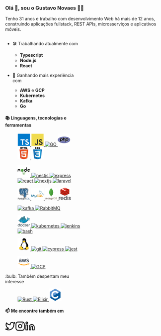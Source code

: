 ### Olá :wave:, sou o Gustavo Novaes :lotus_position_man: 

Tenho 31 anos e trabalho com desenvolvimento Web há mais de 12 anos, construindo aplicações fullstack, REST APIs, microsserviços e aplicativos móveis. 

<div style="float: left; width: 50%;">

- :hammer_and_wrench: Trabalhando atualmente com 
  - **Typescript**
  - **Node.js**
  - **React** 

- :seedling: Ganhando mais experiência com 
  - **AWS** e **GCP** 
  - **Kubernetes**
  - **Kafka**
  - **Go**

#### :books: Linguagens, tecnologias e ferramentas
<dl>
  <dd>
    <p align="left"> 
      <a href="https://www.typescriptlang.org/" target="_blank" rel="noreferrer" > 
        <img src="https://raw.githubusercontent.com/devicons/devicon/master/icons/typescript/typescript-original.svg" alt="typescript" width="40" height="40"/> 
      </a> 
      <a href="https://developer.mozilla.org/en-US/docs/Web/JavaScript" target="_blank" rel="noreferrer"> 
        <img src="https://raw.githubusercontent.com/devicons/devicon/master/icons/javascript/javascript-original.svg" alt="javascript" width="40" height="40"/> 
      </a> 
      <a href="https://go.dev/solutions/use-cases" target="_blank" rel="noreferrer"> 
        <img src="https://www.vectorlogo.zone/logos/golang/golang-official.svg" alt="GO" width="40" height="40"/> 
      </a> 
      <a href="https://www.php.net" target="_blank" rel="noreferrer"> 
        <img src="https://raw.githubusercontent.com/devicons/devicon/master/icons/php/php-original.svg" alt="php" width="40" height="40"/> 
      </a> 
      <a href="https://www.w3.org/html/" target="_blank" rel="noreferrer"> 
        <img src="https://raw.githubusercontent.com/devicons/devicon/master/icons/html5/html5-original-wordmark.svg" alt="html5" width="40" height="40"/> 
      </a> 
      <a href="https://www.w3.org/Style/CSS/" target="_blank" rel="noreferrer"> 
        <img src="https://raw.githubusercontent.com/devicons/devicon/master/icons/css3/css3-original-wordmark.svg" alt="css3" width="40" height="40"/> 
      </a> 
    </p>
  </dd>

  <dd>
    <p align="left"> 
      <a href="https://nodejs.org" target="_blank" rel="noreferrer"> 
        <img src="https://raw.githubusercontent.com/devicons/devicon/master/icons/nodejs/nodejs-original-wordmark.svg" alt="nodejs" width="40" height="40"/> 
      </a> 
      <a href="https://nestjs.com" target="_blank" rel="noreferrer"> 
        <img src="https://www.vectorlogo.zone/logos/nestjs/nestjs-ar21.svg" alt="nestjs" height="40"/> 
      </a> 
      <a href="https://expressjs.com" target="_blank" rel="noreferrer"> 
        <img src="https://www.vectorlogo.zone/logos/expressjs/expressjs-ar21.svg" alt="express" height="40"/> 
      </a>
      <a href="https://reactjs.org" target="_blank" rel="noreferrer"> 
        <img src="https://www.vectorlogo.zone/logos/reactjs/reactjs-ar21.svg" alt="react" height="40"/> 
      </a>
      <a href="https://nextjs.org" target="_blank" rel="noreferrer"> 
        <img src="https://cdn.worldvectorlogo.com/logos/nextjs-2.svg" alt="nextjs" height="40"/> 
      </a> 
      <a href="https://laravel.com" target="_blank" rel="noreferrer"> 
        <img src="https://www.vectorlogo.zone/logos/laravel/laravel-ar21.svg" alt="laravel" height="40"/> 
      </a> 
    </p>
  </dd>

  <dd>
    <p align="left">  
      <a href="https://www.postgresql.org" target="_blank" rel="noreferrer"> 
        <img src="https://raw.githubusercontent.com/devicons/devicon/master/icons/postgresql/postgresql-original-wordmark.svg" alt="postgresql" width="40" height="40"/> 
      </a> 
      <a href="https://www.mysql.com" target="_blank" rel="noreferrer"> 
        <img src="https://raw.githubusercontent.com/devicons/devicon/master/icons/mysql/mysql-original-wordmark.svg" alt="mysql" width="40" height="40"/> 
      </a> 
      <a href="https://www.mongodb.com" target="_blank" rel="noreferrer"> 
        <img src="https://raw.githubusercontent.com/devicons/devicon/master/icons/mongodb/mongodb-original-wordmark.svg" alt="mongodb" width="40" height="40"/> 
      </a> 
      <a href="https://redis.io" target="_blank" rel="noreferrer"> 
        <img src="https://raw.githubusercontent.com/devicons/devicon/master/icons/redis/redis-original-wordmark.svg" alt="redis" width="40" height="40"/> 
      </a> 
    </p>
  </dd>

  <dd>
    <p align="left"> 
      <a href="https://kafka.apache.org" target="_blank" rel="noreferrer"> 
        <img src="https://www.vectorlogo.zone/logos/apache_kafka/apache_kafka-icon.svg" alt="kafka" width="40" height="40"/> 
      </a> 
      <a href="https://www.rabbitmq.com/" target="_blank" rel="noreferrer"> 
        <img src="https://www.vectorlogo.zone/logos/rabbitmq/rabbitmq-icon.svg" alt="RabbitMQ" width="40" height="40"/> 
      </a> 
    </p>
  </dd>

  <dd>
    <p align="left"> 
      <a href="https://www.docker.com" target="_blank" rel="noreferrer"> 
        <img src="https://raw.githubusercontent.com/devicons/devicon/master/icons/docker/docker-original-wordmark.svg" alt="docker" width="40" height="40"/> 
      </a>
      <a href="https://kubernetes.io" target="_blank" rel="noreferrer"> 
        <img src="https://www.vectorlogo.zone/logos/kubernetes/kubernetes-icon.svg" alt="kubernetes" width="40" height="40"/> 
      </a>
      <a href="https://www.jenkins.io" target="_blank" rel="noreferrer"> 
        <img src="https://www.vectorlogo.zone/logos/jenkins/jenkins-icon.svg" alt="jenkins" width="40" height="40"/> 
      </a> 
      <a href="https://www.gnu.org/software/bash/" target="_blank" rel="noreferrer"> 
        <img src="https://www.vectorlogo.zone/logos/gnu_bash/gnu_bash-icon.svg" alt="bash" width="40" height="40"/> 
      </a> 
    </p>
  </dd>

  <dd>
    <p align="left"> 
      <a href="https://www.linux.org" target="_blank" rel="noreferrer"> 
        <img src="https://raw.githubusercontent.com/devicons/devicon/master/icons/linux/linux-original.svg" alt="linux" width="40" height="40"/> 
      </a> 
      <a href="https://git-scm.com" target="_blank" rel="noreferrer"> 
        <img src="https://www.vectorlogo.zone/logos/git-scm/git-scm-icon.svg" alt="git" width="40" height="40"/> 
      </a>  
      <a href="https://www.cypress.io" target="_blank" rel="noreferrer"> 
        <img src="https://raw.githubusercontent.com/simple-icons/simple-icons/6e46ec1fc23b60c8fd0d2f2ff46db82e16dbd75f/icons/cypress.svg" alt="cypress" width="40" height="40"/> 
      </a> 
      <a href="https://jestjs.io" target="_blank" rel="noreferrer"> 
        <img src="https://www.vectorlogo.zone/logos/jestjsio/jestjsio-icon.svg" alt="jest" width="40" height="40"/> 
      </a>
    </p>
  </dd>

  <dd>
    <p align="left"> 
      <a href="https://aws.amazon.com" target="_blank" rel="noreferrer"> 
        <img src="https://raw.githubusercontent.com/github/explore/fbceb94436312b6dacde68d122a5b9c7d11f9524/topics/aws/aws.png" alt="AWS" width="40" height="40" />
      </a>
      <a href="https://cloud.google.com" target="_blank" rel="noreferrer"> 
        <img src="https://www.vectorlogo.zone/logos/google_cloud/google_cloud-icon.svg" alt="GCP" width="40" height="40"/> 
      </a>
    </p>
  </dd>

  <dt>:bulb: Também despertam meu interesse</dt>
  <dd>
    <p align="left">
      <a href="https://www.rust-lang.org" target="_blank" rel="noreferrer"> 
        <img src="https://www.vectorlogo.zone/logos/rust-lang/rust-lang-icon.svg" alt="Rust" width="40" height="40"/> 
      </a>
      <a href="https://elixir-lang.org" target="_blank" rel="noreferrer"> 
        <img src="https://www.vectorlogo.zone/logos/elixir-lang/elixir-lang-icon.svg" alt="Elixir" width="40" height="40"/>
      </a>
      <a href="https://www.cprogramming.com/" target="_blank" rel="noreferrer"> 
        <img src="https://raw.githubusercontent.com/devicons/devicon/master/icons/c/c-original.svg" alt="C Lang" width="40" height="40"/> 
      </a>
    </p>
  </dd>
</dl>

#### :mailbox: Me encontre também em
  
[<img align="left" alt="Gustavo Novaes" width="32px" src="https://raw.githubusercontent.com/feathericons/feather/master/icons/twitter.svg" />][twitter]
[<img align="left" alt="Gustavo Novaes" width="32px" src="https://raw.githubusercontent.com/feathericons/feather/master/icons/instagram.svg" />][instagram]
[<img align="left" alt="Gustavo Novaes" width="32px" src="https://raw.githubusercontent.com/feathericons/feather/master/icons/linkedin.svg" />][linkedin]

</div>

[github]: https://github.com/gustavonovaes
[twitter]: https://twitter.com/__gustavonovaes
[instagram]: https://instagram.com/gustavonovaes.dev
[linkedin]: https://www.linkedin.com/in/gustavonovaes
